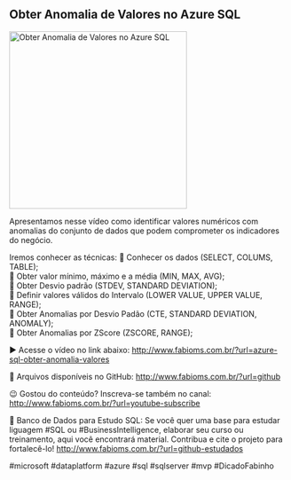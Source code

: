 ## Obter Anomalia de Valores no Azure SQL

<img src="https://fabioms.com.br//uploads/youtube/Slide97.png" alt="Obter Anomalia de Valores no Azure SQL" title="Azure SQL" width="320"/>

Apresentamos nesse vídeo como identificar valores numéricos com anomalias do conjunto de dados que podem comprometer os indicadores do negócio.

Iremos conhecer as técnicas:
🔹 Conhecer os dados (SELECT, COLUMS, TABLE);  
🔹 Obter valor mínimo, máximo e a média (MIN, MAX, AVG);  
🔹 Obter Desvio padrão (STDEV, STANDARD DEVIATION);  
🔹 Definir valores válidos do Intervalo (LOWER VALUE, UPPER VALUE, RANGE);  
🔹 Obter Anomalias por Desvio Padão (CTE, STANDARD DEVIATION, ANOMALY);  
🔹 Obter Anomalias por ZScore (ZSCORE, RANGE);  

▶️ Acesse o vídeo no link abaixo:
http://www.fabioms.com.br/?url=azure-sql-obter-anomalia-valores

📁 Arquivos disponíveis no GitHub:
http://www.fabioms.com.br/?url=github

😉 Gostou do conteúdo? Inscreva-se também no canal:
http://www.fabioms.com.br/?url=youtube-subscribe

🎁 Banco de Dados para Estudo SQL:
Se você quer uma base para estudar liguagem #SQL ou #BusinessIntelligence, elaborar seu curso ou treinamento, aqui você encontrará material. 
Contribua e cite o projeto para fortalecê-lo!
http://www.fabioms.com.br/?url=github-estudados

#microsoft #dataplatform #azure #sql #sqlserver #mvp #DicadoFabinho 
